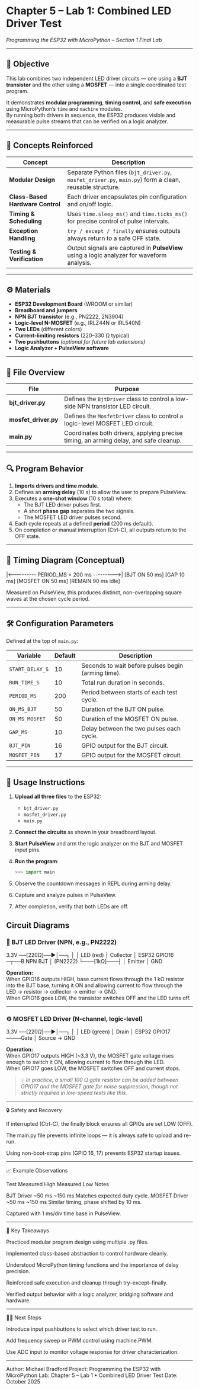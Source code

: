 # Chapter 5 – Lab 1: Combined LED Driver Test  
*Programming the ESP32 with MicroPython – Section 1 Final Lab*

---

## 🎯 Objective

This lab combines two independent LED driver circuits — one using a **BJT transistor** and the other using a **MOSFET** — into a single coordinated test program.

It demonstrates **modular programming**, **timing control**, and **safe execution** using MicroPython’s `time` and `machine` modules.  
By running both drivers in sequence, the ESP32 produces visible and measurable pulse streams that can be verified on a logic analyzer.

---

## 🧠 Concepts Reinforced

| Concept | Description |
|----------|-------------|
| **Modular Design** | Separate Python files (`bjt_driver.py`, `mosfet_driver.py`, `main.py`) form a clean, reusable structure. |
| **Class-Based Hardware Control** | Each driver encapsulates pin configuration and on/off logic. |
| **Timing & Scheduling** | Uses `time.sleep_ms()` and `time.ticks_ms()` for precise control of pulse intervals. |
| **Exception Handling** | `try / except / finally` ensures outputs always return to a safe OFF state. |
| **Testing & Verification** | Output signals are captured in **PulseView** using a logic analyzer for waveform analysis. |

---

## ⚙️ Materials

- **ESP32 Development Board** (WROOM or similar)  
- **Breadboard and jumpers**  
- **NPN BJT transistor** (e.g., PN2222, 2N3904)  
- **Logic-level N-MOSFET** (e.g., IRLZ44N or IRL540N)  
- **Two LEDs** (different colors)  
- **Current-limiting resistors** (220–330 Ω typical)  
- **Two pushbuttons** *(optional for future lab extensions)*  
- **Logic Analyzer + PulseView software**

---

## 🧩 File Overview

| File | Purpose |
|------|----------|
| **bjt_driver.py** | Defines the `BjtDriver` class to control a low-side NPN transistor LED circuit. |
| **mosfet_driver.py** | Defines the `MosfetDriver` class to control a logic-level MOSFET LED circuit. |
| **main.py** | Coordinates both drivers, applying precise timing, an arming delay, and safe cleanup. |

---

## 🔍 Program Behavior

1. **Imports drivers and time module.**  
2. Defines an **arming delay** (10 s) to allow the user to prepare PulseView.  
3. Executes a **one-shot window** (10 s total) where:  
   - The BJT LED driver pulses first.  
   - A short **phase gap** separates the two signals.  
   - The MOSFET LED driver pulses second.  
4. Each cycle repeats at a defined **period** (200 ms default).  
5. On completion or manual interruption (Ctrl-C), all outputs return to the OFF state.

---

## 🧮 Timing Diagram (Conceptual)
|<--------- PERIOD_MS = 200 ms --------->| [BJT ON 50 ms] [GAP 10 ms] [MOSFET ON 50 ms] [REMAIN 90 ms idle]

Measured on PulseView, this produces distinct, non-overlapping square waves at the chosen cycle period.

---

## 🛠️ Configuration Parameters

Defined at the top of `main.py`:

| Variable | Default | Description |
|-----------|----------|-------------|
| `START_DELAY_S` | 10 | Seconds to wait before pulses begin (arming time). |
| `RUN_TIME_S` | 10 | Total run duration in seconds. |
| `PERIOD_MS` | 200 | Period between starts of each test cycle. |
| `ON_MS_BJT` | 50 | Duration of the BJT ON pulse. |
| `ON_MS_MOSFET` | 50 | Duration of the MOSFET ON pulse. |
| `GAP_MS` | 10 | Delay between the two pulses each cycle. |
| `BJT_PIN` | 16 | GPIO output for the BJT circuit. |
| `MOSFET_PIN` | 17 | GPIO output for the MOSFET circuit. |

---

## 🧰 Usage Instructions

1. **Upload all three files** to the ESP32:
   - `bjt_driver.py`  
   - `mosfet_driver.py`  
   - `main.py`
2. **Connect the circuits** as shown in your breadboard layout.  
3. **Start PulseView** and arm the logic analyzer on the BJT and MOSFET input pins.  
4. **Run the program**:
   ```python
   >>> import main
5. Observe the countdown messages in REPL during arming delay.


6. Capture and analyze pulses in PulseView.


7. After completion, verify that both LEDs are off.

## Circuit Diagrams

### 🧲 BJT LED Driver (NPN, e.g., PN2222)

3.3V ──[220Ω]──▶│──┐
                     │
                     │ LED (red)
                     │
                 Collector
                    │
  ESP32 GPIO16 ─┬──B   NPN BJT
                │      (PN2222)
                └───[1kΩ]───┤
                            │
                          Emitter
                            │
                           GND

**Operation:**  
When GPIO16 outputs HIGH, base current flows through the 1 kΩ resistor into the BJT base, turning it ON and allowing current to flow through the LED → resistor → collector → emitter → GND.  
When GPIO16 goes LOW, the transistor switches OFF and the LED turns off.

---

### ⚙️ MOSFET LED Driver (N-channel, logic-level)

3.3V ──[220Ω]──▶│──┐
                     │
                     │ LED (green)
                     │
                 Drain
                    │
  ESP32 GPIO17 ────Gate
                    │
               Source → GND

**Operation:**  
When GPIO17 outputs HIGH (~3.3 V), the MOSFET gate voltage rises enough to switch it ON, allowing current to flow through the LED.  
When GPIO17 goes LOW, the MOSFET switches OFF and current stops.

> 💡 *In practice, a small 100 Ω gate resistor can be added between GPIO17 and the MOSFET gate for noise suppression, though not strictly required in low-speed tests like this.*

---

🔒 Safety and Recovery

If interrupted (Ctrl-C), the finally block ensures all GPIOs are set LOW (OFF).

The main.py file prevents infinite loops — it is always safe to upload and re-run.

Using non-boot-strap pins (GPIO 16, 17) prevents ESP32 startup issues.



---

📈 Example Observations

Test	Measured High	Measured Low	Notes

BJT Driver	~50 ms	~150 ms	Matches expected duty cycle.
MOSFET Driver	~50 ms	~150 ms	Similar timing, phase shifted by 10 ms.


Captured with 1 ms/div time base in PulseView.


---

🧭 Key Takeaways

Practiced modular program design using multiple .py files.

Implemented class-based abstraction to control hardware cleanly.

Understood MicroPython timing functions and the importance of delay precision.

Reinforced safe execution and cleanup through try–except–finally.

Verified output behavior with a logic analyzer, bridging software and hardware.



---

🧑‍🔬 Next Steps

Introduce input pushbuttons to select which driver test to run.

Add frequency sweep or PWM control using machine.PWM.

Use ADC input to monitor voltage response for driver characterization.



---

Author: Michael Bradford
Project: Programming the ESP32 with MicroPython
Lab: Chapter 5 – Lab 1 • Combined LED Driver Test
Date: October 2025
